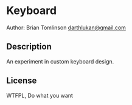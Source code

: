 # Keyboard

Author: Brian Tomlinson <darthlukan@gmail.com>


## Description

An experiment in custom keyboard design.


## License

WTFPL, Do what you want


